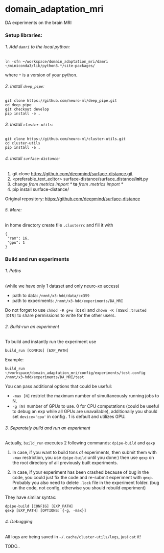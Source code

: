 # domain_adaptation_mri
DA experiments on the brain MRI


### Setup libraries:

###### 1. Add `damri` to the local python:
```
ln -sfn ~/workspace/domain_adaptation_mri/damri ~/miniconda3/lib/python3.*/site-packages/
``` 
where `*` is a version of your python.

###### 2. Install `deep_pipe`:
```
git clone https://github.com/neuro-ml/deep_pipe.git
cd deep_pipe
git checkout develop
pip install -e .
```

###### 3. Install `cluster-utils`:
```
git clone https://github.com/neuro-ml/cluster-utils.git
cd cluster-utils
pip install -e .
```

###### 4. Install `surface-distance`:
1) git clone https://github.com/deepmind/surface-distance.git
2) <preferable_text_editor> surface-distance/surface_distance/__init__.py
3) change _from metrics import *_ __to__ _from .metrics import *_
4) pip install surface-distance/

Original repository: https://github.com/deepmind/surface-distance

###### 5. More:
in home directory create file `.clusterrc` and fill it with
```
{
 "ram": 16,
 "gpu": 1
}

``` 

### Build and run experiments

###### 1. Paths
(while we have only 1 dataset and only neuro-xx access)
- path to data: `/nmnt/x3-hdd/data/cc359`
- path to experiments: `/nmnt/x3-hdd/experiments/DA_MRI`

Do not forget to use `chmod -R g+w [DIR]` and `chown -R [USER]:trusted [DIR]` to share
permissions to write for the other users.

###### 2. Build-run an experiment

To build and instantly run the experiment use
```
build_run [CONFIG] [EXP_PATH]
```

Example:
```
build_run ~/workspace/domain_adaptation_mri/config/experiments/test.config /nmnt/x3-hdd/experiments/DA_MRI/test
```

You can pass additional options that could be useful:
- `-max [N]` restrict the maximum number of simultaneously running jobs to N.
- `-g [N]` number of GPUs to use. 0 for CPU computations (could be useful 
to debug an exp while all GPUs are unavailable), additionally you should set
 `device='cpu'` in config . 1 is default and utilizes GPU.
 
###### 3. Separately build and run an experiment

Actually, `build_run` executes 2 following commands: `dpipe-build` and `qexp`

1. In case, if you want to build tons of experiments, then submit them with `-max`
restriction, you use `dpipe-build` until you done:) then use `qexp` on the root
directory of all previously built experiments.

2. In case, if your experiment has been crashed because of bug in the code, you
could just fix the code and re-submit experiment with `qexp`. Probably you also 
need to delete `.lock` file in the experiment folder.
(bug un the code, not config, otherwise you should rebuild experiment)  

They have similar syntax:

```
dpipe-build [CONFIG] [EXP_PATH]
qexp [EXP_PATH] [OPTIONS: {-g, -max}]
```

###### 4. Debugging

All logs are being saved in `~/.cache/cluster-utils/logs`, just `cat` it!

TODO..
